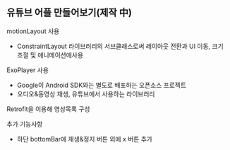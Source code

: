 ## 유튜브 어플 만들어보기(제작 中)

motionLayout 사용
- ConstraintLayout 라이브러리의 서브클래스로써 레이아웃 전환과 UI 이동, 크기조절 및 애니메이션에사용

ExoPlayer 사용
- Google이 Android SDK와는 별도로 배포하는 오픈소스 프로젝트
- 오디오&동영상 재생, 유튜브에서 사용하는 라이브러리

Retrofit을 이용해 영상목록 구성

추가 기능사항
- 하단 bottomBar에 재생&정지 버튼 외에 x 버튼 추가


